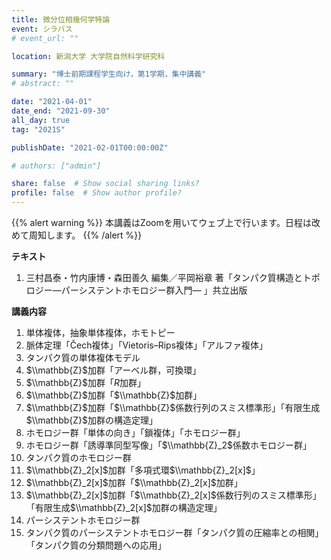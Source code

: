 ```yaml
---
title: 微分位相幾何学特論
event: シラバス
# event_url: ""

location: 新潟大学 大学院自然科学研究科

summary: "博士前期課程学生向け，第1学期，集中講義"
# abstract: ""

date: "2021-04-01"
date_end: "2021-09-30"
all_day: true
tag: "2021S"

publishDate: "2021-02-01T00:00:00Z"

# authors: ["admin"]

share: false  # Show social sharing links?
profile: false  # Show author profile?
---
```

{{% alert warning %}}
本講義はZoomを用いてウェブ上で行います。日程は改めて周知します。
{{% /alert %}}

**テキスト**

1. 三村昌泰・竹内康博・森田善久 編集／平岡裕章 著「タンパク質構造とトポロジー―パーシステントホモロジー群入門― 」共立出版

**講義内容**

1. 単体複体，抽象単体複体，ホモトピー
2. 脈体定理「Čech複体」「Vietoris–Rips複体」「アルファ複体」
3. タンパク質の単体複体モデル
4. $\\mathbb{Z}$加群「アーベル群，可換環」
5. $\\mathbb{Z}$加群「$R$加群」
6. $\\mathbb{Z}$加群「$\\mathbb{Z}$加群」
7. $\\mathbb{Z}$加群「$\\mathbb{Z}$係数行列のスミス標準形」「有限生成$\\mathbb{Z}$加群の構造定理」
8. ホモロジー群「単体の向き」「鎖複体」「ホモロジー群」
9. ホモロジー群「誘導準同型写像」「$\\mathbb{Z}_2$係数ホモロジー群」
10. タンパク質のホモロジー群
11. $\\mathbb{Z}_2[x]$加群「多項式環$\\mathbb{Z}_2[x]$」
12. $\\mathbb{Z}_2[x]$加群「$\\mathbb{Z}_2[x]$加群」
13. $\\mathbb{Z}_2[x]$加群「$\\mathbb{Z}_2[x]$係数行列のスミス標準形」「有限生成$\\mathbb{Z}_2[x]$加群の構造定理」
14. パーシステントホモロジー群
15. タンパク質のパーシステントホモロジー群「タンパク質の圧縮率との相関」「タンパク質の分類問題への応用」
